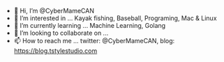 - 👋 Hi, I’m @CyberMameCAN
- 👀 I’m interested in ... Kayak fishing, Baseball, Programing, Mac & Linux
- 🌱 I’m currently learning ... Machine Learning, Golang
- 💞️ I’m looking to collaborate on ...
- 📫 How to reach me ... twitter: @CyberMameCAN, blog: https://blog.tstylestudio.com

<!---
CyberMameCAN/CyberMameCAN is a ✨ special ✨ repository because its `README.md` (this file) appears on your GitHub profile.
You can click the Preview link to take a look at your changes.
--->
